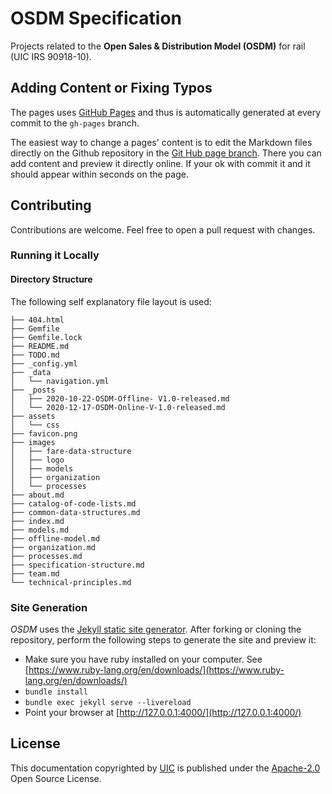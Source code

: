 # OSDM Specification

Projects related to the **Open Sales &amp; Distribution Model (OSDM)** for rail (UIC IRS 90918-10).

## Adding Content or Fixing Typos

The pages uses [GitHub Pages](https://pages.github.com/) and thus is automatically generated at every commit to the `gh-pages` branch.

The easiest way to change a pages' content is to edit the Markdown files
 directly on the Github repository in the [Git Hub page branch](https://github.com/UnionInternationalCheminsdeFer/OSDM/tree/gh-pages). There you can add content and preview it directly online. If your ok with commit it and it should appear within seconds on the page.

## Contributing

Contributions are welcome. Feel free to open a pull request with changes.

### Running it Locally

#### Directory Structure

The following self explanatory file layout is used:

```text
├── 404.html
├── Gemfile
├── Gemfile.lock
├── README.md
├── TODO.md
├── _config.yml
├── _data
│   └── navigation.yml
├── _posts
│   ├── 2020-10-22-OSDM-Offline- V1.0-released.md
│   └── 2020-12-17-OSDM-Online-V-1.0-released.md
├── assets
│   └── css
├── favicon.png
├── images
│   ├── fare-data-structure
│   ├── logo
│   ├── models
│   ├── organization
│   └── processes
├── about.md
├── catalog-of-code-lists.md
├── common-data-structures.md
├── index.md
├── models.md
├── offline-model.md
├── organization.md
├── processes.md
├── specification-structure.md
├── team.md
└── technical-principles.md
```

### Site Generation

*OSDM* uses the [Jekyll static site generator](http://jekyllrb.com/).
After forking or cloning the repository, perform the following steps to generate the site and preview it:

- Make sure you have ruby installed on your computer. See [https://www.ruby-lang.org/en/downloads/](https://www.ruby-lang.org/en/downloads/)
- `bundle install`
- `bundle exec jekyll serve --livereload`
- Point your browser at [http://127.0.0.1:4000/](http://127.0.0.1:4000/)

## License

This documentation copyrighted by [UIC](https://www.uic.org) is published
under the [Apache-2.0](https://www.apache.org/licenses/LICENSE-2.0.html)
Open Source License.
